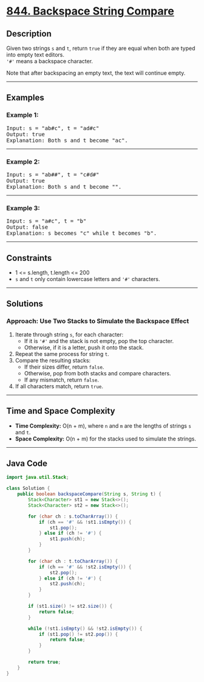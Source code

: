 # [844. Backspace String Compare](https://leetcode.com/problems/backspace-string-compare)

## Description

<!-- description:start -->

Given two strings `s` and `t`, return `true` if they are equal when both are typed into empty text editors.  
`'#'` means a backspace character.

Note that after backspacing an empty text, the text will continue empty.

<!-- description:end -->

---

## Examples

### Example 1:
<pre>
Input: s = "ab#c", t = "ad#c"
Output: true
Explanation: Both s and t become "ac".
</pre>

---

### Example 2:
<pre>
Input: s = "ab##", t = "c#d#"
Output: true
Explanation: Both s and t become "".
</pre>

---

### Example 3:
<pre>
Input: s = "a#c", t = "b"
Output: false
Explanation: s becomes "c" while t becomes "b".
</pre>

---

## Constraints

- 1 <= s.length, t.length <= 200
- `s` and `t` only contain lowercase letters and `'#'` characters.

---

## Solutions

### Approach: Use Two Stacks to Simulate the Backspace Effect

1. Iterate through string `s`, for each character:
   - If it is `'#'` and the stack is not empty, pop the top character.
   - Otherwise, if it is a letter, push it onto the stack.
2. Repeat the same process for string `t`.
3. Compare the resulting stacks:
   - If their sizes differ, return `false`.
   - Otherwise, pop from both stacks and compare characters.
   - If any mismatch, return `false`.
4. If all characters match, return `true`.

---

## Time and Space Complexity

- **Time Complexity:** O(n + m), where `n` and `m` are the lengths of strings `s` and `t`.
- **Space Complexity:** O(n + m) for the stacks used to simulate the strings.

---

## Java Code

```java
import java.util.Stack;

class Solution {
    public boolean backspaceCompare(String s, String t) {
        Stack<Character> st1 = new Stack<>();
        Stack<Character> st2 = new Stack<>();

        for (char ch : s.toCharArray()) {
            if (ch == '#' && !st1.isEmpty()) {
                st1.pop();
            } else if (ch != '#') {
                st1.push(ch);
            }
        }

        for (char ch : t.toCharArray()) {
            if (ch == '#' && !st2.isEmpty()) {
                st2.pop();
            } else if (ch != '#') {
                st2.push(ch);
            }
        }

        if (st1.size() != st2.size()) {
            return false;
        }

        while (!st1.isEmpty() && !st2.isEmpty()) {
            if (st1.pop() != st2.pop()) {
                return false;
            }
        }

        return true;
    }
}
